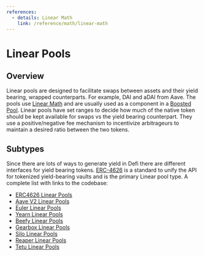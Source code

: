 ```yaml
---
references:
  - details: Linear Math
    link: /reference/math/linear-math
---
```


# Linear Pools

## Overview

Linear pools are designed to facilitate swaps between assets and their yield bearing, wrapped counterparts. For example, DAI and aDAI from Aave. The pools use [Linear Math](/reference/math/linear-math.md) and are usually used as a component in a [Boosted Pool](./boosted.md). Linear pools have set ranges to decide how much of the native token should be kept available for swaps vs the yield bearing counterpart. They use a positive/negative fee mechanism to incentivize arbitrageurs to maintain a desired ratio between the two tokens.

## Subtypes

Since there are lots of ways to generate yield in Defi there are different interfaces for yield bearing tokens. [ERC-4626](https://ethereum.org/en/developers/docs/standards/tokens/erc-4626/) is a standard to unify the API for tokenized yield-bearing vaults and is the primary Linear pool type. A complete list with links to the codebase:

- [ERC4626 Linear Pools](https://github.com/orbcollective/linear-pools/blob/master/packages/linear-pools/contracts/erc4626-linear-pool/ERC4626LinearPool.sol)
- [Aave V2 Linear Pools](https://github.com/orbcollective/linear-pools/blob/master/packages/linear-pools/contracts/aave-v2-linear-pool/AaveLinearPool.sol)
- [Euler Linear Pools](https://github.com/orbcollective/linear-pools/blob/master/packages/linear-pools/contracts/euler-linear-pool/EulerLinearPool.sol)
- [Yearn Linear Pools](https://github.com/orbcollective/linear-pools/blob/master/packages/linear-pools/contracts/yearn-linear-pool/YearnLinearPool.sol)
- [Beefy Linear Pools](https://github.com/orbcollective/linear-pools/blob/master/packages/linear-pools/contracts/beefy-linear-pool/BeefyLinearPool.sol)
- [Gearbox Linear Pools](https://github.com/orbcollective/linear-pools/blob/master/packages/linear-pools/contracts/gearbox-linear-pool/GearboxLinearPool.sol)
- [Silo Linear Pools](https://github.com/orbcollective/linear-pools/blob/master/packages/linear-pools/contracts/silo-linear-pool/SiloLinearPool.sol)
- [Reaper Linear Pools](https://github.com/orbcollective/linear-pools/blob/master/packages/linear-pools/contracts/reaper-linear-pool/ReaperLinearPool.sol)
- [Tetu Linear Pools](https://github.com/orbcollective/linear-pools/blob/master/packages/linear-pools/contracts/tetu-lineat-pool/TetuLinearPool.sol)
